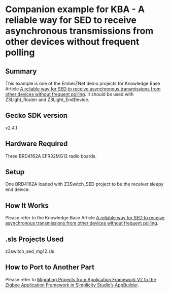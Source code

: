 # Companion example for KBA - A reliable way for SED to receive asynchronous transmissions from other devices without frequent polling

## Summary ##

This example is one of the EmberZNet demo projects for Knowledge Base Article [A reliable way for SED to receive asynchronous transmissions from other devices without frequent polling](https://www.silabs.com/community/wireless/zigbee-and-thread/knowledge-base.entry.html/2018/11/29/a_reliable_way_fors-OTah). It should be used with Z3Light_Router and Z3Light_EndDevice.

## Gecko SDK version ##

v2.4.1

## Hardware Required ##

Three BRD4162A EFR32MG12 radio boards.

## Setup ##

One BRD4162A loaded with Z3Switch_SED project to be the receiver sleepy end deivce.

## How It Works ##

Please refer to the Knowledge Base Article [A reliable way for SED to receive asynchronous transmissions from other devices without frequent polling](https://www.silabs.com/community/wireless/zigbee-and-thread/knowledge-base.entry.html/2018/11/29/a_reliable_way_fors-OTah).

## .sls Projects Used ##

z3switch_sed_mg12.sls

## How to Port to Another Part ##

Please refer to [Migrating Projects from Application Framework V2 to the Zigbee Application Framework in Simplicity Studio’s AppBuilder](https://www.silabs.com/community/wireless/zigbee-and-thread/knowledge-base.entry.html/2019/05/30/migrating_projectsf-AsOr).